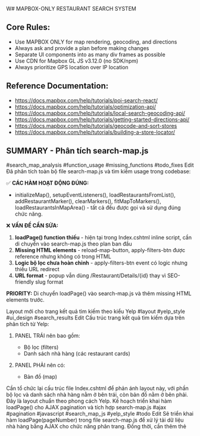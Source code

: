 W# MAPBOX-ONLY RESTAURANT SEARCH SYSTEM

## Core Rules:
- Use MAPBOX ONLY for map rendering, geocoding, and directions
- Always ask and provide a plan before making changes
- Separate UI components into as many div frames as possible
- Use CDN for Mapbox GL JS v3.12.0 (no SDK/npm)
- Always prioritize GPS location over IP location

## Reference Documentation:
- https://docs.mapbox.com/help/tutorials/poi-search-react/
- https://docs.mapbox.com/help/tutorials/optimization-api/
- https://docs.mapbox.com/help/tutorials/local-search-geocoding-api/
- https://docs.mapbox.com/help/tutorials/getting-started-directions-api/
- https://docs.mapbox.com/help/tutorials/geocode-and-sort-stores
- https://docs.mapbox.com/help/tutorials/building-a-store-locator/

## SUMMARY - Phân tích search-map.js
#search_map_analysis
#function_usage
#missing_functions
#todo_fixes
Edit
Đã phân tích toàn bộ file search-map.js và tìm kiếm usage trong codebase:

✅ **CÁC HÀM HOẠT ĐỘNG ĐÚNG:**
- initializeMap(), setupEventListeners(), loadRestaurantsFromList(), addRestaurantMarker(), clearMarkers(), fitMapToMarkers(), loadRestaurantsInMapArea() - tất cả đều được gọi và sử dụng đúng chức năng.

❌ **VẤN ĐỀ CẦN SỬA:**
1. **loadPage() function thiếu** - hiện tại trong Index.cshtml inline script, cần di chuyển vào search-map.js theo plan ban đầu
2. **Missing HTML elements** - reload-map-button, apply-filters-btn được reference nhưng không có trong HTML  
3. **Logic bộ lọc chưa hoàn chỉnh** - apply-filters-btn event có logic nhưng thiếu URL redirect
4. **URL format** - popup vẫn dùng /Restaurant/Details/{id} thay vì SEO-friendly slug format

**PRIORITY:** Di chuyển loadPage() vào search-map.js và thêm missing HTML elements trước.

Layout mới cho trang kết quả tìm kiếm theo kiểu Yelp
#layout
#yelp_style
#ui_design
#search_results
Edit
Cấu trúc trang kết quả tìm kiếm dựa trên phân tích từ Yelp:

1. PANEL TRÁI nên bao gồm:
   - Bộ lọc (filters)
   - Danh sách nhà hàng (các restaurant cards)

2. PANEL PHẢI nên có:
   - Bản đồ (map)

Cần tổ chức lại cấu trúc file Index.cshtml để phản ánh layout này, với phần bộ lọc và danh sách nhà hàng nằm ở bên trái, còn bản đồ nằm ở bên phải. Đây là layout chuẩn theo phong cách Yelp.
Kế hoạch triển khai hàm loadPage() cho AJAX pagination và tích hợp search-map.js
#ajax
#pagination
#javascript
#search_map_js
#yelp_style
#todo
Edit
Sẽ triển khai hàm loadPage(pageNumber) trong file search-map.js để xử lý tải dữ liệu nhà hàng bằng AJAX cho chức năng phân trang. Đồng thời, cần thêm thẻ <script> trong section 'Scripts' của Index.cshtml để nhúng và thực thi search-map.js. Việc đặt loadPage() trong search-map.js là hợp lý vì file này quản lý các tương tác của trang tìm kiếm và bản đồ.
Logic mặc định cho tìm kiếm thay vì kiểm tra null
#search_default_values
#no_null_check
#yelp_style
#search_results
Edit
Khi hiển thị thông báo "Không có kết quả tìm kiếm", không cần kiểm tra null cho Model.Query và Model.Location. Người dùng sẽ tự implement logic mặc định sau nếu người dùng không nhập gì. Điều này giúp code gọn gàng hơn và tuân theo nguyên tắc của Yelp, luôn có giá trị mặc định thay vì hiển thị thông báo null/empty.
URL nhà hàng kiểu Yelp
#restaurant_details
#url_format
#seo_friendly
#yelp_style
Edit
URL của trang chi tiết nhà hàng nên sử dụng định dạng SEO-friendly giống Yelp: `/biz/[restaurant-name-slug]` hoặc `/restaurant/[restaurant-name-slug]` thay vì định dạng hiện tại `/Restaurants/Details/[id]`. Điều này không chỉ tốt cho SEO mà còn tạo URL đẹp và thân thiện với người dùng hơn. Cần thêm slug name vào model nhà hàng.
Đã xóa window.location.href trong JS filter/paging để chuẩn bị AJAX giống Yelp
#paging
#filter
#ajax
#window_location_href_removed
#modern_ux
Edit
Người dùng đã xóa đoạn code chuyển trang bằng window.location.href trong JS filter/paging để chuẩn bị chuyển sang giải pháp AJAX (giống Yelp). Cần nhớ rằng hiện tại filter sẽ không reload trang nữa, và sẽ cần bổ sung giải pháp cập nhật kết quả tìm kiếm bằng AJAX hoặc JS động.
Thêm thuộc tính Slug vào RestaurantViewModel
#seo_friendly_url
#slug
#restaurant_viewmodel
Edit
Đã thêm thuộc tính Slug vào RestaurantViewModel để tạo URL SEO-friendly. Slug được tạo tự động từ tên nhà hàng (chuyển thành lowercase và thay thế khoảng trắng bằng dấu gạch ngang) và ID của nhà hàng. Format URL mới là: /restaurant/[tên-nhà-hàng-slug]-[id].
Yelp-style Map UX: Click item or popup navigates to restaurant details; hover shows popup; no 'View on Map' button
#map_functionality
#ux_pattern
#yelp_style
#search_results
#restaurant_details
Edit
Yelp-style map UX for search results: Trên trang kết quả tìm kiếm, khi người dùng bấm vào một item nhà hàng thì sẽ chuyển thẳng đến trang chi tiết nhà hàng đó. Khi hover vào item nhà hàng, popup thông tin sẽ hiện trên bản đồ. Khi bấm vào popup (trên marker), cũng sẽ chuyển sang trang chi tiết nhà hàng. Không có nút 'View on Map' riêng cho từng item; mọi thao tác điều hướng và popup đều đồng bộ như Yelp.
Chỉ cho phép click vào nút 'Xem chi tiết' trên card nhà hàng, không có event hover highlight marker
#restaurant_card
#event_handling
#no_hover_highlight
#detail_button_only
#yelp_style
Edit
Card nhà hàng chỉ có event click vào nút 'Xem chi tiết' để chuyển sang trang chi tiết nhà hàng. Không có event hover hoặc highlight marker trên bản đồ khi rê chuột vào card. Toàn bộ logic đồng bộ map và restaurant cards chỉ thực hiện khi thao tác với marker trên bản đồ hoặc dùng bộ lọc, không phải khi hover card.
Luôn sử dụng tiếng Việt khi trả lời
#language_preference
#communication
#user_preference
Edit
Người dùng yêu cầu tôi luôn trả lời bằng tiếng Việt trong mọi tương tác. Điều này áp dụng cho tất cả các cuộc trò chuyện và hỗ trợ liên quan đến dự án.
